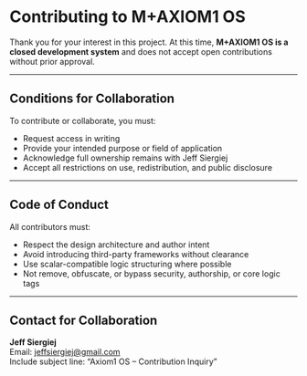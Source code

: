 # Contributing to M+AXIOM1 OS

Thank you for your interest in this project. At this time, **M+AXIOM1 OS is a closed development system** and does not accept open contributions without prior approval.

---

## Conditions for Collaboration

To contribute or collaborate, you must:

- Request access in writing
- Provide your intended purpose or field of application
- Acknowledge full ownership remains with Jeff Siergiej
- Accept all restrictions on use, redistribution, and public disclosure

---

## Code of Conduct

All contributors must:

- Respect the design architecture and author intent
- Avoid introducing third-party frameworks without clearance
- Use scalar-compatible logic structuring where possible
- Not remove, obfuscate, or bypass security, authorship, or core logic tags

---

## Contact for Collaboration

**Jeff Siergiej**  
Email: jeffsiergiej@gmail.com  
Include subject line: “Axiom1 OS – Contribution Inquiry”
